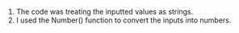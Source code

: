 1. The code was treating the inputted values as strings.
2. I used the Number() function to convert the inputs into numbers.
